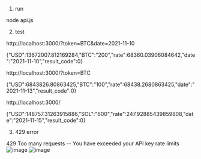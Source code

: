 1. run

node api.js

2. test

http://localhost:3000/?token=BTC&date=2021-11-10

{"USD":13672007.812169284,"BTC":"200","rate":68360.03906084642,"date":"2021-11-10","result_code":0}

http://localhost:3000/?token=BTC

{"USD":6843826.80863425,"BTC":"100","rate":68438.2680863425,"date":"2021-11-13","result_code":0}

http://localhost:3000/

{"USD":148757.31263915886,"SOL":"600","rate":247.92885439859808,"date":"2021-11-15","result_code":0}

3. 429 error

429	Too many requests -- You have exceeded your API key rate limits
![image](https://user-images.githubusercontent.com/92730542/141163470-4c8bc36f-95d8-41bc-8655-29b610fb005f.png)
![image](https://user-images.githubusercontent.com/92730542/141163240-894940ef-1ddd-4437-8ca7-af492690f96f.png)

